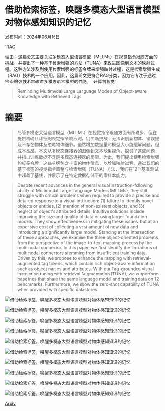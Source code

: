 # 借助检索标签，唤醒多模态大型语言模型对物体感知知识的记忆

发布时间：2024年06月16日

`RAG

理由：这篇论文主要关注多模态大型语言模型（MLLMs）在视觉指令跟随方面的挑战，并提出了一种基于检索增强的方法（TUNA）来改进图像到文本的映射过程。这种方法涉及到使用检索增强的标签令牌来增强映射过程，这是检索增强生成（RAG）技术的一个应用。因此，这篇论文更符合RAG分类，因为它专注于通过检索增强技术来改进多模态语言模型的性能。` `计算机视觉`

> Reminding Multimodal Large Language Models of Object-aware Knowledge with Retrieved Tags

# 摘要

> 尽管多模态大型语言模型（MLLMs）在视觉指令跟随方面有所进步，但在提供精确且详细的视觉指令响应时，仍面临挑战：无法识别新物体、错误提及不存在物体及忽略物体细节。虽然增加数据量和模型大小能缓解问题，但成本高昂。本文从多模态连接器的图像到文本映射视角，探讨了这些问题，并指出训练数据不足是多模态连接器的局限。为此，我们提出使用检索增强的标签令牌，这些令牌包含丰富的物体信息，以增强映射过程。通过我们的基于标签的视觉指令调整与检索增强（TUNA）方法，我们在12个基准测试中超越了基线，并展示了在特定数据存储下的零样本能力。

> Despite recent advances in the general visual instruction-following ability of Multimodal Large Language Models (MLLMs), they still struggle with critical problems when required to provide a precise and detailed response to a visual instruction: (1) failure to identify novel objects or entities, (2) mention of non-existent objects, and (3) neglect of object's attributed details. Intuitive solutions include improving the size and quality of data or using larger foundation models. They show effectiveness in mitigating these issues, but at an expensive cost of collecting a vast amount of new data and introducing a significantly larger model. Standing at the intersection of these approaches, we examine the three object-oriented problems from the perspective of the image-to-text mapping process by the multimodal connector. In this paper, we first identify the limitations of multimodal connectors stemming from insufficient training data. Driven by this, we propose to enhance the mapping with retrieval-augmented tag tokens, which contain rich object-aware information such as object names and attributes. With our Tag-grounded visual instruction tuning with retrieval Augmentation (TUNA), we outperform baselines that share the same language model and training data on 12 benchmarks. Furthermore, we show the zero-shot capability of TUNA when provided with specific datastores.

![借助检索标签，唤醒多模态大型语言模型对物体感知知识的记忆](../../../paper_images/2406.10839/x2.png)

![借助检索标签，唤醒多模态大型语言模型对物体感知知识的记忆](../../../paper_images/2406.10839/x3.png)

![借助检索标签，唤醒多模态大型语言模型对物体感知知识的记忆](../../../paper_images/2406.10839/x4.png)

![借助检索标签，唤醒多模态大型语言模型对物体感知知识的记忆](../../../paper_images/2406.10839/x5.png)

![借助检索标签，唤醒多模态大型语言模型对物体感知知识的记忆](../../../paper_images/2406.10839/x6.png)

![借助检索标签，唤醒多模态大型语言模型对物体感知知识的记忆](../../../paper_images/2406.10839/x7.png)

![借助检索标签，唤醒多模态大型语言模型对物体感知知识的记忆](../../../paper_images/2406.10839/x8.png)

![借助检索标签，唤醒多模态大型语言模型对物体感知知识的记忆](../../../paper_images/2406.10839/x9.png)

![借助检索标签，唤醒多模态大型语言模型对物体感知知识的记忆](../../../paper_images/2406.10839/x10.png)

![借助检索标签，唤醒多模态大型语言模型对物体感知知识的记忆](../../../paper_images/2406.10839/x11.png)

[Arxiv](https://arxiv.org/abs/2406.10839)